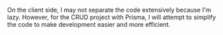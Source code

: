 On the client side, I may not separate the code extensively because I'm lazy. However, for the CRUD project with Prisma, I will attempt to simplify the code to make development easier and more efficient.
